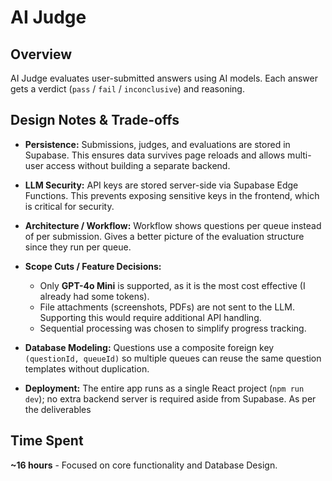 # AI Judge

## Overview
AI Judge evaluates user-submitted answers using AI models. Each answer gets a verdict (`pass` / `fail` / `inconclusive`) and reasoning.

## Design Notes & Trade-offs

- **Persistence:** Submissions, judges, and evaluations are stored in Supabase. This ensures data survives page reloads and allows multi-user access without building a separate backend.

- **LLM Security:** API keys are stored server-side via Supabase Edge Functions. This prevents exposing sensitive keys in the frontend, which is critical for security.

- **Architecture / Workflow:** Workflow shows questions per queue instead of per submission. Gives a better picture of the evaluation structure since they run per queue.

- **Scope Cuts / Feature Decisions:**  
  - Only **GPT-4o Mini** is supported, as it is the most cost effective (I already had some tokens).  
  - File attachments (screenshots, PDFs) are not sent to the LLM. Supporting this would require additional API handling.  
  - Sequential processing was chosen to simplify progress tracking.

- **Database Modeling:** Questions use a composite foreign key `(questionId, queueId)` so multiple queues can reuse the same question templates without duplication.

- **Deployment:** The entire app runs as a single React project (`npm run dev`); no extra backend server is required aside from Supabase. As per the deliverables

## Time Spent
**~16 hours** - Focused on core functionality and Database Design.